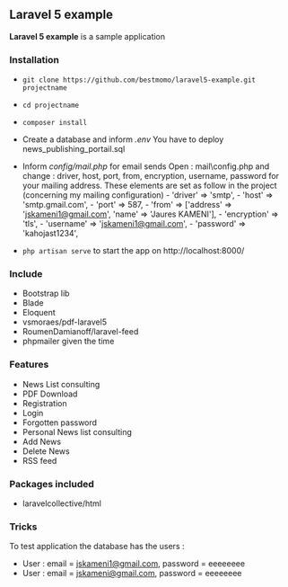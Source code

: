 ## Laravel 5 example ##

**Laravel 5 example** is a sample application 

### Installation ###

* `git clone https://github.com/bestmomo/laravel5-example.git projectname`
* `cd projectname`
* `composer install`

* Create a database and inform *.env*  You have to deploy news_publishing_portail.sql
* Inform *config/mail.php* for email sends
  Open : mail\config.php and change : driver, host, port, from, encryption, username, password for your mailing address.
	   These elements are set as follow in the project (concerning my mailing configuration)
	    - 'driver' => 'smtp',
		- 'host' => 'smtp.gmail.com',
		- 'port' => 587,
		- 'from' => ['address' => 'jskameni1@gmail.com', 'name' => 'Jaures KAMENI'],
		- 'encryption' => 'tls',
		- 'username' => 'jskameni1@gmail.com',
		- 'password' => 'kahojast1234',
* `php artisan serve` to start the app on http://localhost:8000/

### Include ###

-	Bootstrap lib
-	Blade
-	Eloquent
-	vsmoraes/pdf-laravel5
-	RoumenDamianoff/laravel-feed
-	phpmailer given the time


### Features ###

-	News List consulting
-	PDF Download
-	Registration
-	Login
-	Forgotten password
-	Personal News list consulting
-	Add News
-	Delete News 
-	RSS feed


### Packages included ###

* laravelcollective/html

### Tricks ###

To test application the database has  the users :

* User : email = jskameni1@gmail.com, password = eeeeeeee
* User : email = jskameni@gmail.com, password = eeeeeeee

